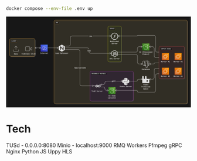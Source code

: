 ```sh
docker compose --env-file .env up
```

![Architecture for understanding](art/arch.png)

# Tech

TUSd - 0.0.0.0:8080 
Minio - localhost:9000
RMQ
Workers
Ffmpeg
gRPC
Nginx
Python
JS
Uppy
HLS